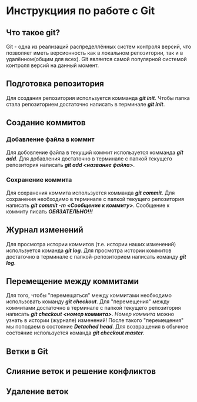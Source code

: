 # Инструкциия по работе с Git

## Что такое git?
Git - одна из реализаций распределлённых систем контроля версий, что позволяет иметь версионность как в локальном репозитории, так и в удалённом(общим для всех). Git является самой популярной системой контроля версий на данный момент.

## Подготовка репозитория
Для создания репозитория используется комманда _**git init**_. Чтобы папка стала репозиторием достаточно написать в терминале _**git init**_.

## Создание коммитов
### Добавление файла в коммит
Для добовление файла в текущий коммит используется комманда **_git add_**. Для добавления достаточно в терминале с папкой текущего репозитория написать **_git add <название файла>_**.

### Сохранение коммита
Для сохранения коммита используется комманда **_git commit_**. Для сохранения необходимо в терминале с папкой текущего репозитория написать **_git commit -m <Сообщение к коммиту>_**. Сообщение к коммиту писать _**ОБЯЗАТЕЛЬНО!!!**_

## Журнал изменений
Для просмотра истории коммитов (т.е. истории наших изменений) используется команда _**git log**_. Для просмотра истории коммитов достаточно в терминале с папкой-репозиторием написать команду _**git log**_.

## Перемещение между коммитами
Для того, чтобы "перемещаться" между коммитами необходимо использовать команду _**git checkout**_. Для "перемещения" между коммитами достаточно в терминале с папкой текущего репозитория написать **_git checkout <номер коммита>_**. _Номер коммита_ можно узнать в истории (журнале) изменений! После такого "перемещения" мы поподаем в состояние **_Detached head_**. Для возвращения в обычное состояние используется команда **_git checkout master_**.

## Ветки в Git

## Слияние веток и решение конфликтов

## Удаление веток